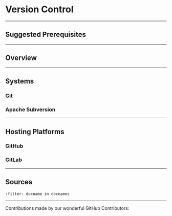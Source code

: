 # Version Control

---

## Suggested Prerequisites

---

## Overview

---

## Systems

### Git

### Apache Subversion

---

## Hosting Platforms

### GitHub

### GitLab

---

## Sources

```{bibliography} references.bib
:filter: docname in docnames
```

---

Contributions made by our wonderful GitHub Contributors: 